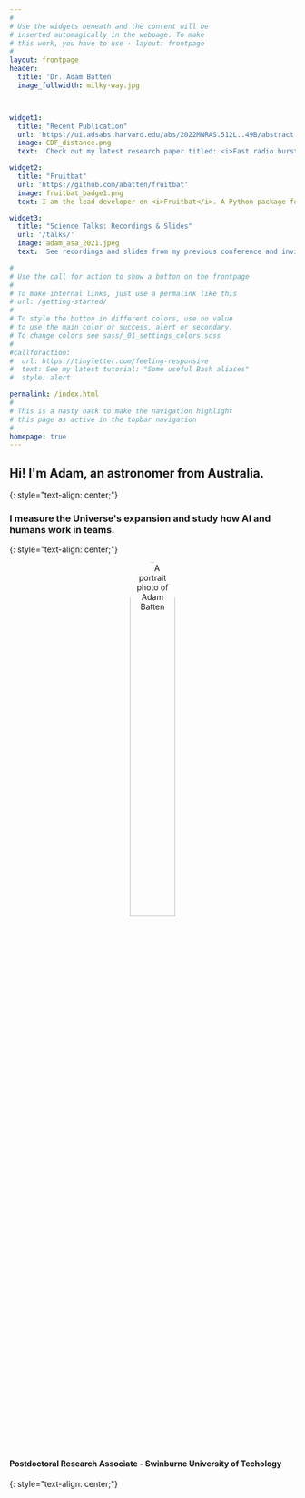 ```yaml
---
#
# Use the widgets beneath and the content will be
# inserted automagically in the webpage. To make
# this work, you have to use › layout: frontpage
#
layout: frontpage
header:
  title: 'Dr. Adam Batten' 
  image_fullwidth: milky-way.jpg



widget1:
  title: "Recent Publication"
  url: 'https://ui.adsabs.harvard.edu/abs/2022MNRAS.512L..49B/abstract'
  image: CDF_distance.png
  text: 'Check out my latest research paper titled: <i>Fast radio bursts as probes of feedback from active galactic nuclei</i>. In this I show how many localised FRBs would be needed to constrain AGN feedback.'

widget2:
  title: "Fruitbat"
  url: 'https://github.com/abatten/fruitbat'
  image: fruitbat_badge1.png
  text: I am the lead developer on <i>Fruitbat</i>. A Python package for estimating redshifts for Fast Radio bursts.

widget3:
  title: "Science Talks: Recordings & Slides"
  url: '/talks/'
  image: adam_asa_2021.jpeg
  text: 'See recordings and slides from my previous conference and invited talks'

#
# Use the call for action to show a button on the frontpage
#
# To make internal links, just use a permalink like this
# url: /getting-started/
#
# To style the button in different colors, use no value
# to use the main color or success, alert or secondary.
# To change colors see sass/_01_settings_colors.scss
#
#callforaction:
#  url: https://tinyletter.com/feeling-responsive
#  text: See my latest tutorial: "Some useful Bash aliases"
#  style: alert

permalink: /index.html
#
# This is a nasty hack to make the navigation highlight
# this page as active in the topbar navigation
#
homepage: true
---
```


<!---# Dr. Adam Batten
{: style="text-align: center;"}--->

## Hi! I'm Adam, an astronomer from Australia. 
{: style="text-align: center;"}

<!---### I study the intergalactic medium, the hot, tenuous material that fills the space between galaxies.---> 

### I measure the Universe's expansion and study how AI and humans work in teams.
{: style="text-align: center;"}


<div style="text-align: center;">
<img class="t60" src="{{ site.urlimg }}avatar_2.jpg" alt="A portrait photo of Adam Batten" height="40%" width="40%" style="border-radius: 50%">
</div>

#### Postdoctoral Research Associate - Swinburne University of Techology
{: style="text-align: center;"}

<!---<div id="videoModal" class="reveal-modal large" data-reveal="">
  <div class="flex-video widescreen vimeo" style="display: block;">
    <iframe width="1280" height="720" src="https://www.youtube.com/embed/3b5zCFSmVvU" frameborder="0" allowfullscreen></iframe>
  </div>
  <a class="close-reveal-modal">&#215;</a>
</div>-->

